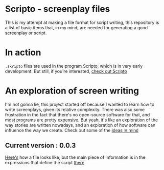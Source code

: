 Scripto - screenplay files
=====

This is my attempt at making a file format for script writing, this repository is a list of basic items that, in my mind, are needed for generating a good screenplay or script.

# In action

`.skripto` files are used in the program Scripto, which is in very early development. But still, if you're interested, [check out Scripto](https://github.com/the-duck/scripto-desktop)

# An exploration of screen writing

I'm not gonna lie, this project started off because I wanted to learn how to write screenplays, given its relative complexity. There was also some frustration in the fact that there's no open-source software for that, and most programs are pretty expensive.
But yeah, it's like an exploration of the way stories are written nowadays, and an exploration of how software can influence the way we create.
Check out some of the [ideas in mind](docs/0.0.3/ideas.md)

## Current version : 0.0.3

[Here's](docs/0.0.3/file.md) how a file looks like, but the main piece of information is in the expressions that define the script [there](docs/0.0.3/expressions.md).
